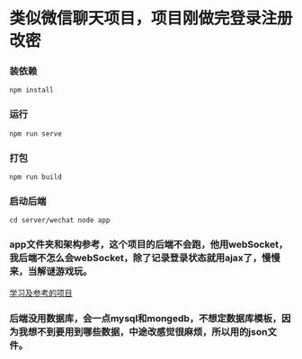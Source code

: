 # 类似微信聊天项目，项目刚做完登录注册改密

### 装依赖
```
npm install
```

### 运行
```
npm run serve
```

### 打包
```
npm run build
```
### 启动后端
```
cd server/wechat node app
```

### app文件夹和架构参考，这个项目的后端不会跑，他用webSocket，我后端不怎么会webSocket，除了记录登录状态就用ajax了，慢慢来，当解谜游戏玩。
[学习及参考的项目](https://gitee.com/oimchat/oim-e) 

### 后端没用数据库，会一点mysql和mongedb，不想定数据库模板，因为我想不到要用到哪些数据，中途改感觉很麻烦，所以用的json文件。
